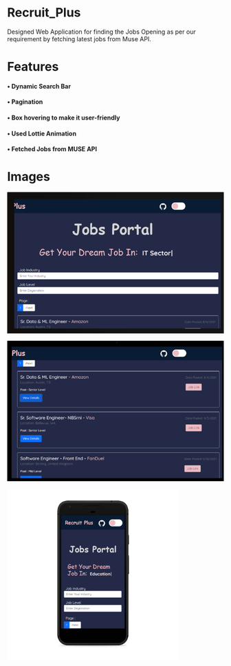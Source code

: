 # Recruit_Plus
Designed Web Application for finding the Jobs Opening as per our
requirement by fetching latest jobs from Muse API.
<h1>Features </h1>
<h4>• Dynamic Search Bar</h4>
<h4>• Pagination</h4>
<h4>• Box hovering to make it user-friendly</h4>
<!-- <h4>• Dark Light Mode Switching</h4> -->
<h4>• Used Lottie Animation</h4>
<h4>• Fetched Jobs from MUSE API </h4>

<h1> Images </h1>
<p float="left">
  <img src="/screenshot/jb.png" width="700" />
</p>

<p float="left">
  <img src="/screenshot/jb3.png" width="700" />
</p>

<p float="left">
  <img src="/screenshot/jb2.png" width="400" height="400"/>
</p>

